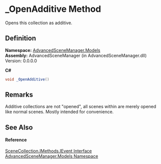 # _OpenAdditive Method


Opens this collection as additive.



## Definition
**Namespace:** <a href="N_AdvancedSceneManager_Models.md">AdvancedSceneManager.Models</a>  
**Assembly:** AdvancedSceneManager (in AdvancedSceneManager.dll) Version: 0.0.0.0

**C#**
``` C#
void _OpenAdditive()
```



## Remarks
Additive collections are not "opened", all scenes within are merely opened like normal scenes. Mostly intended for convenience.

## See Also


#### Reference
<a href="T_AdvancedSceneManager_Models_SceneCollection_IMethods_IEvent.md">SceneCollection.IMethods.IEvent Interface</a>  
<a href="N_AdvancedSceneManager_Models.md">AdvancedSceneManager.Models Namespace</a>  

